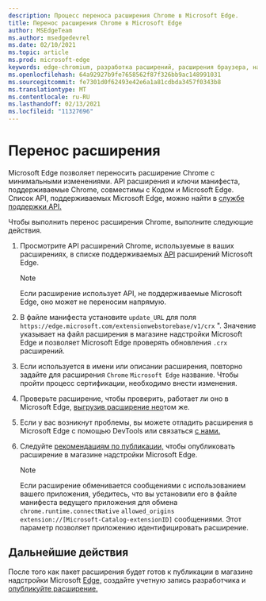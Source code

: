 ```yaml
---
description: Процесс переноса расширения Chrome в Microsoft Edge.
title: Перенос расширения Chrome в Microsoft Edge
author: MSEdgeTeam
ms.author: msedgedevrel
ms.date: 02/10/2021
ms.topic: article
ms.prod: microsoft-edge
keywords: edge-chromium, разработка расширений, расширения браузера, надстройки, Центр партнеров, разработчик
ms.openlocfilehash: 64a92927b9fe7658562f87f326bb9ac148991031
ms.sourcegitcommit: fe7301d0f62493e42e6a1a81cdbda3457f0343b8
ms.translationtype: MT
ms.contentlocale: ru-RU
ms.lasthandoff: 02/13/2021
ms.locfileid: "11327696"
---
```

# Перенос расширения  

Microsoft Edge позволяет переносить расширение Chrome с минимальными изменениями.  API расширения и ключи манифеста, поддерживаемые Chrome, совместимы с Кодом и Microsoft Edge.  Список API, поддерживаемых Microsoft Edge, можно найти в [службе поддержки API.][ExtensionApiSupport]  

Чтобы выполнить перенос расширения Chrome, выполните следующие действия.  

1.  Просмотрите API расширений Chrome, используемые в ваших расширениях, в списке поддерживаемых [API][ExtensionApiSupport] расширений Microsoft Edge.  
    
    > [!NOTE]
    > Если расширение использует API, не поддерживаемые Microsoft Edge, оно может не переносим напрямую.  
    
1.  В файле манифеста установите `update_URL` для поля `https://edge.microsoft.com/extensionwebstorebase/v1/crx` ".  Значение указывает на файл расширения в магазине надстройки Microsoft Edge и позволяет Microsoft Edge проверять обновления `.crx` расширений.  
1.  Если используется в имени или описании расширения, повторно задайте для расширения `Chrome` `Microsoft Edge` название.  Чтобы пройти процесс сертификации, необходимо внести изменения.  
1.  Проверьте расширение, чтобы проверить, работает ли оно в Microsoft Edge, [выгрузив расширение нео][ExtensionsGettingStartedExtensionSideloading]том же.  
1.  Если у вас возникнут проблемы, вы можете отладить расширения в Microsoft Edge с помощью DevTools или связаться [с нами.][mailtoExtensionMicrosoft]  
1.  Следуйте [рекомендациям по публикации,][ExtensionsPublishPublishExtension] чтобы опубликовать расширение в магазине надстройки Microsoft Edge.  
    
    > [!NOTE]
    > Если расширение обменивается сообщениями с использованием вашего приложения, убедитесь, что вы установили его в файле манифеста ведущего приложения для обмена `chrome.runtime.connectNative` `allowed_origins` `extension://[Microsoft-Catalog-extensionID]` сообщениями.  Этот параметр позволяет приложению идентифицировать расширение.  
    
## Дальнейшие действия  

После того как пакет расширения будет готов к публикации в магазине надстройки Microsoft [Edge,][ExtensionsPublishCreateDevAccount] создайте учетную запись разработчика и [опубликуйте расширение.][ExtensionsPublishPublishExtension]  

<!-- links -->  

[ExtensionApiSupport]: ./api-support.md "Поддержка API | Документы Майкрософт"  
[ExtensionsGettingStartedExtensionSideloading]: ../getting-started/extension-sideloading.md "Загрузка нео sideload расширения | Документы Майкрософт"  
[ExtensionsPublishCreateDevAccount]: ../publish/create-dev-account.md "Регистрация разработчиков | Документы Майкрософт"  
[ExtensionsPublishPublishExtension]: ../publish/publish-extension.md "Опубликуйте расширение | Документы Майкрософт"  

[ChromeDeveloperWebStorePayments]: https://developer.chrome.com/webstore/one_time_payments "Разовая оплата | Разработчик Chrome"  

[mailtoExtensionMicrosoft]: mailto:ext_dev_support@microsoft.com "ext_dev_support@microsoft.com"  
